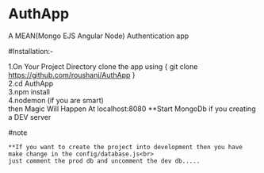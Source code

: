 # AuthApp
A MEAN(Mongo EJS Angular Node) Authentication app

#Installation:-
   
   1.On Your Project Directory clone the app using { git clone https://github.com/roushanj/AuthApp } <br>
   2.cd AuthApp <br>
   3.npm install <br>
   4.nodemon (if you are smart)<br>then Magic Will Happen At localhost:8080
     **Start MongoDb if you creating a DEV server
   
 
 #note
   
    **If you want to create the project into development then you have make change in the config/database.js<br>
    just comment the prod db and uncomment the dev db.....


   
